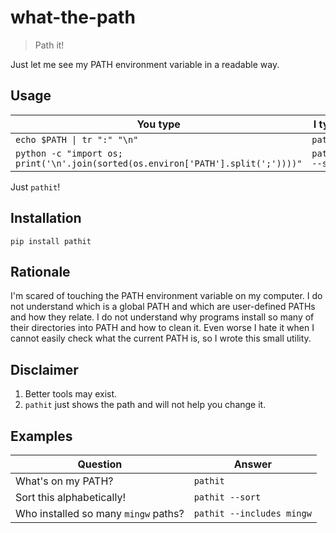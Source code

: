 # what-the-path

> Path it!

Just let me see my PATH environment variable in a readable way.

## Usage

You type                                                                         | I type        
-------------------------------------------------------------------------------- |---------------  
`echo $PATH \| tr ":" "\n"`                                                      | `pathit` 
`python -c "import os; print('\n'.join(sorted(os.environ['PATH'].split(';'))))"` | `pathit --sort` 

Just `pathit`! 

## Installation

```
pip install pathit
```

## Rationale

I'm scared of touching the PATH environment variable on my computer.
I do not understand which is a global PATH and which are user-defined PATHs and how they relate.
I do not understand why programs install so many of their directories into PATH and how to clean it. Even worse I hate it when I cannot easily check what the current PATH is,
so I wrote this small utility.

## Disclaimer

1. Better tools may exist.
2. `pathit` just shows the path and will not help you change it.

## Examples

| Question                       | Answer                    |
| ------------------------------ | ------------------------- |
| What's on my PATH?             | `pathit`                  |
| Sort this alphabetically!      | `pathit --sort`           |
| Who installed so many `mingw` paths? | `pathit --includes mingw` |
